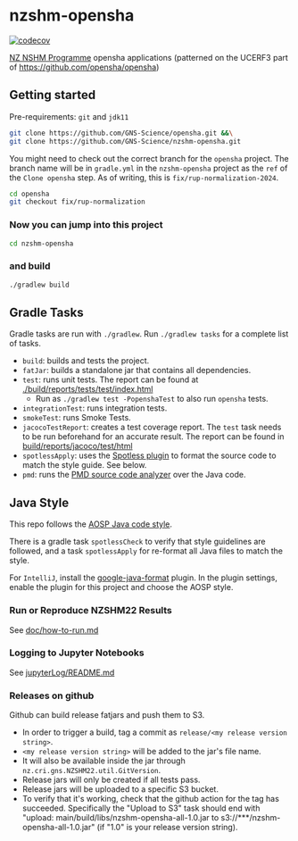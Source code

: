 # nzshm-opensha

[![codecov](https://codecov.io/gh/GNS-Science/nzshm-opensha/branch/main/graphs/badge.svg)](https://codecov.io/github/GNS-Science/nzshm-opensha)

[NZ NSHM Programme](https://www.gns.cri.nz/research-projects/national-seismic-hazard-model/) opensha applications (patterned on the UCERF3 part of https://github.com/opensha/opensha)

## Getting started 

Pre-requirements: `git` and `jdk11`

 ```bash
git clone https://github.com/GNS-Science/opensha.git &&\
git clone https://github.com/GNS-Science/nzshm-opensha.git
 ```

You might need to check out the correct branch for the `opensha` project. The branch name will be in `gradle.yml` in the
`nzshm-opensha` project as the `ref` of the `Clone opensha` step. As of writing, this is
`fix/rup-normalization-2024`.

```bash
cd opensha
git checkout fix/rup-normalization
```

### Now you can jump into this project

 ```bash
 cd nzshm-opensha
 ```

### and build

 ```bash
 ./gradlew build
 ```

## Gradle Tasks

Gradle tasks are run with `./gradlew`. Run `./gradlew tasks` for a complete list of tasks.

- `build`: builds and tests the project.
- `fatJar`: builds a standalone jar that contains all dependencies.
- `test`: runs unit tests. The report can be found at [./build/reports/tests/test/index.html](./build/reports/tests/test/index.html)
   - Run as `./gradlew test -PopenshaTest` to also run `opensha` tests. 
- `integrationTest`: runs integration tests.
- `smokeTest`: runs Smoke Tests.
- `jacocoTestReport`: creates a test coverage report. The `test` task needs to be run beforehand for an accurate result. The report can be found in [build/reports/jacoco/test/html](build/reports/jacoco/test/html/index.html)
- `spotlessApply`: uses the [Spotless plugin](https://github.com/diffplug/spotless/tree/main/plugin-gradle) to format the source code to match the style guide. See below.
- `pmd`: runs the [PMD source code analyzer](https://docs.pmd-code.org/latest/pmd_rules_java.html) over the Java code.

## Java Style

This repo follows the [AOSP Java code style](https://source.android.com/docs/setup/contribute/code-style). 

There is a gradle task `spotlessCheck` to verify that style guidelines are followed, and a task `spotlessApply` for re-format all Java files to match the style.

For `IntelliJ`, install the [google-java-format](https://plugins.jetbrains.com/plugin/8527-google-java-format) plugin. In the plugin settings, enable the plugin for this project and choose the AOSP style.


### Run or Reproduce NZSHM22 Results

See [doc/how-to-run.md](doc/how-to-run.md)

### Logging to Jupyter Notebooks

See [jupyterLog/README.md](jupyterLog/README.md)

### Releases on github

Github can build release fatjars and push them to S3.

- In order to trigger a build, tag a commit as `release/<my release version string>`.
- `<my release version string>` will be added to the jar's file name.
- It will also be available inside the jar through `nz.cri.gns.NZSHM22.util.GitVersion`.
- Release jars will only be created if all tests pass.
- Release jars will be uploaded to a specific S3 bucket.
- To verify that it's working, check that the github action for the tag has succeeded. Specifically the "Upload to S3" task should
  end with "upload: main/build/libs/nzshm-opensha-all-1.0.jar to s3://***/nzshm-opensha-all-1.0.jar" (if "1.0" is your
  release version string).


